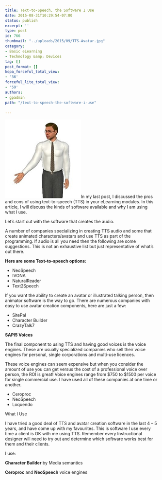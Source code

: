 ```yaml
---
title: Text-to-Speech, the Software I Use
date: 2015-08-31T10:29:54-07:00
status: publish
excerpt: ''
type: post
id: 766
thumbnail: "../uploads/2015/09/TTS-Avatar.jpg"
category:
- Basic eLearning
- Technology &amp; Devices
tag: []
post_format: []
kopa_forceful_total_view:
- '36'
forceful_lite_total_view:
- '59'
authors:
- gpadmin
path: "/text-to-speech-the-software-i-use"

---
```

![](/content/uploads/2015/09/TTS-Avatar-250x259.jpg)In my last post, I discussed the pros and cons of using text-to-speech (TTS) in your eLearning modules. In this article, I will discuss the kinds of software available and why I am using what I use.

Let’s start out with the software that creates the audio.

A number of companies specializing in creating TTS audio and some that create animated characters/avatars and use TTS as part of the programming. If audio is all you need then the following are some suggestions. This is not an exhaustive list but just representative of what’s out there.

**Here are some Text-to-speech options:**

* NeoSpeech
* IVONA
* NaturalReader
* Text2Speech

If you want the ability to create an avatar or illustrated talking person, then animator software is the way to go. There are numerous companies with easy to use avatar creation components, here are just a few:

* SitePal
* Character Builder
* CrazyTalk7

**SAPI5 Voices**

The final component to using TTS and having good voices is the voice engines. These are usually specialized companies who sell their voice engines for personal, single corporations and multi-use licences.

These voice engines can seem expensive but when you consider the amount of use you can get versus the cost of a professional voice over person, the ROI is great! Voice engines range from $750 to $1500 per voice for single commercial use. I have used all of these companies at one time or another.

* Ceroproc
* NeoSpeech
* Loquendo

What I Use

I have tried a good deal of TTS and avatar creation software in the last 4 – 5 years, and have come up with my favourites. This is software I use every time a client is OK with me using TTS. Remember every Instructional designer will need to try out and determine which software works best for them and their clients.

I use:

**Character Builder** by Media semantics

**Ceroproc** and **NeoSpeech** voice engines